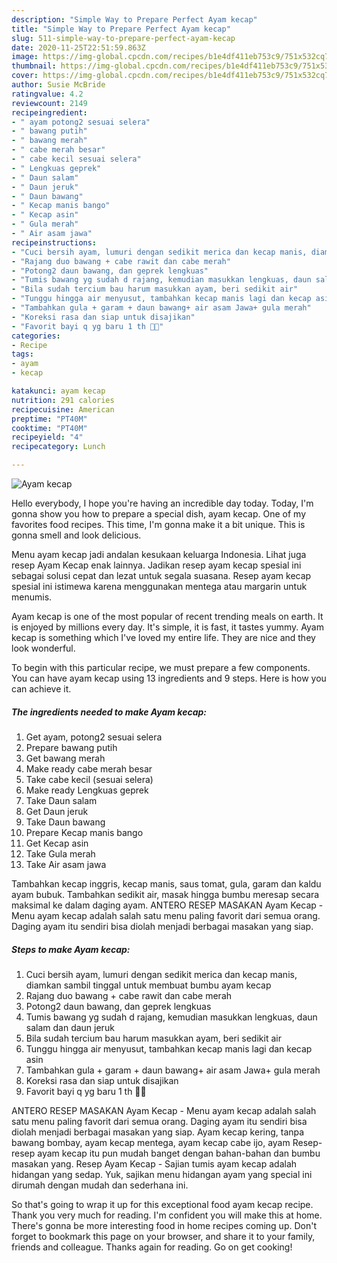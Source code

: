 ```yaml
---
description: "Simple Way to Prepare Perfect Ayam kecap"
title: "Simple Way to Prepare Perfect Ayam kecap"
slug: 511-simple-way-to-prepare-perfect-ayam-kecap
date: 2020-11-25T22:51:59.863Z
image: https://img-global.cpcdn.com/recipes/b1e4df411eb753c9/751x532cq70/ayam-kecap-foto-resep-utama.jpg
thumbnail: https://img-global.cpcdn.com/recipes/b1e4df411eb753c9/751x532cq70/ayam-kecap-foto-resep-utama.jpg
cover: https://img-global.cpcdn.com/recipes/b1e4df411eb753c9/751x532cq70/ayam-kecap-foto-resep-utama.jpg
author: Susie McBride
ratingvalue: 4.2
reviewcount: 2149
recipeingredient:
- " ayam potong2 sesuai selera"
- " bawang putih"
- " bawang merah"
- " cabe merah besar"
- " cabe kecil sesuai selera"
- " Lengkuas geprek"
- " Daun salam"
- " Daun jeruk"
- " Daun bawang"
- " Kecap manis bango"
- " Kecap asin"
- " Gula merah"
- " Air asam jawa"
recipeinstructions:
- "Cuci bersih ayam, lumuri dengan sedikit merica dan kecap manis, diamkan sambil tinggal untuk membuat bumbu ayam kecap"
- "Rajang duo bawang + cabe rawit dan cabe merah"
- "Potong2 daun bawang, dan geprek lengkuas"
- "Tumis bawang yg sudah d rajang, kemudian masukkan lengkuas, daun salam dan daun jeruk"
- "Bila sudah tercium bau harum masukkan ayam, beri sedikit air"
- "Tunggu hingga air menyusut, tambahkan kecap manis lagi dan kecap asin"
- "Tambahkan gula + garam + daun bawang+ air asam Jawa+ gula merah"
- "Koreksi rasa dan siap untuk disajikan"
- "Favorit bayi q yg baru 1 th 👶😚"
categories:
- Recipe
tags:
- ayam
- kecap

katakunci: ayam kecap 
nutrition: 291 calories
recipecuisine: American
preptime: "PT40M"
cooktime: "PT40M"
recipeyield: "4"
recipecategory: Lunch

---
```



![Ayam kecap](https://img-global.cpcdn.com/recipes/b1e4df411eb753c9/751x532cq70/ayam-kecap-foto-resep-utama.jpg)

Hello everybody, I hope you're having an incredible day today. Today, I'm gonna show you how to prepare a special dish, ayam kecap. One of my favorites food recipes. This time, I'm gonna make it a bit unique. This is gonna smell and look delicious.

Menu ayam kecap jadi andalan kesukaan keluarga Indonesia. Lihat juga resep Ayam Kecap enak lainnya. Jadikan resep ayam kecap spesial ini sebagai solusi cepat dan lezat untuk segala suasana. Resep ayam kecap spesial ini istimewa karena menggunakan mentega atau margarin untuk menumis.

Ayam kecap is one of the most popular of recent trending meals on earth. It is enjoyed by millions every day. It's simple, it is fast, it tastes yummy. Ayam kecap is something which I've loved my entire life. They are nice and they look wonderful.


To begin with this particular recipe, we must prepare a few components. You can have ayam kecap using 13 ingredients and 9 steps. Here is how you can achieve it.

<!--inarticleads1-->

##### The ingredients needed to make Ayam kecap:

1. Get  ayam, potong2 sesuai selera
1. Prepare  bawang putih
1. Get  bawang merah
1. Make ready  cabe merah besar
1. Take  cabe kecil (sesuai selera)
1. Make ready  Lengkuas geprek
1. Take  Daun salam
1. Get  Daun jeruk
1. Take  Daun bawang
1. Prepare  Kecap manis bango
1. Get  Kecap asin
1. Take  Gula merah
1. Take  Air asam jawa


Tambahkan kecap inggris, kecap manis, saus tomat, gula, garam dan kaldu ayam bubuk. Tambahkan sedikit air, masak hingga bumbu meresap secara maksimal ke dalam daging ayam. ANTERO RESEP MASAKAN Ayam Kecap - Menu ayam kecap adalah salah satu menu paling favorit dari semua orang. Daging ayam itu sendiri bisa diolah menjadi berbagai masakan yang siap. 

<!--inarticleads2-->

##### Steps to make Ayam kecap:

1. Cuci bersih ayam, lumuri dengan sedikit merica dan kecap manis, diamkan sambil tinggal untuk membuat bumbu ayam kecap
1. Rajang duo bawang + cabe rawit dan cabe merah
1. Potong2 daun bawang, dan geprek lengkuas
1. Tumis bawang yg sudah d rajang, kemudian masukkan lengkuas, daun salam dan daun jeruk
1. Bila sudah tercium bau harum masukkan ayam, beri sedikit air
1. Tunggu hingga air menyusut, tambahkan kecap manis lagi dan kecap asin
1. Tambahkan gula + garam + daun bawang+ air asam Jawa+ gula merah
1. Koreksi rasa dan siap untuk disajikan
1. Favorit bayi q yg baru 1 th 👶😚


ANTERO RESEP MASAKAN Ayam Kecap - Menu ayam kecap adalah salah satu menu paling favorit dari semua orang. Daging ayam itu sendiri bisa diolah menjadi berbagai masakan yang siap. Ayam kecap kering, tanpa bawang bombay, ayam kecap mentega, ayam kecap cabe ijo, ayam Resep-resep ayam kecap itu pun mudah banget dengan bahan-bahan dan bumbu masakan yang. Resep Ayam Kecap - Sajian tumis ayam kecap adalah hidangan yang sedap. Yuk, sajikan menu hidangan ayam yang special ini dirumah dengan mudah dan sederhana ini. 

So that's going to wrap it up for this exceptional food ayam kecap recipe. Thank you very much for reading. I'm confident you will make this at home. There's gonna be more interesting food in home recipes coming up. Don't forget to bookmark this page on your browser, and share it to your family, friends and colleague. Thanks again for reading. Go on get cooking!
